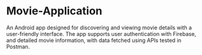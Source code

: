 # Movie-Application
An Android app designed for discovering and viewing movie details with a user-friendly interface. The app supports user authentication with Firebase, and detailed movie information, with data fetched using APIs tested in Postman.
